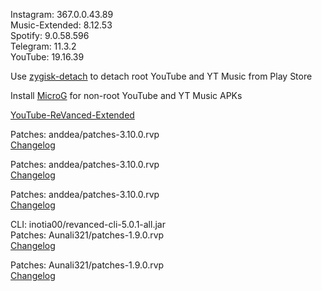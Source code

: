 Instagram: 367.0.0.43.89  
Music-Extended: 8.12.53  
Spotify: 9.0.58.596  
Telegram: 11.3.2  
YouTube: 19.16.39  

Use [zygisk-detach](https://github.com/j-hc/zygisk-detach) to detach root YouTube and YT Music from Play Store  

Install [MicroG](https://github.com/WSTxda/MicroG-RE/releases) for non-root YouTube and YT Music APKs  

[YouTube-ReVanced-Extended](https://github.com/MANCrimSon/YouTube-ReVanced-Extended)
  
Patches: anddea/patches-3.10.0.rvp  
[Changelog](https://github.com/anddea/revanced-patches/releases/tag/v3.10.0)

Patches: anddea/patches-3.10.0.rvp  
[Changelog](https://github.com/anddea/revanced-patches/releases/tag/v3.10.0)

Patches: anddea/patches-3.10.0.rvp  
[Changelog](https://github.com/anddea/revanced-patches/releases/tag/v3.10.0)

CLI: inotia00/revanced-cli-5.0.1-all.jar  
Patches: Aunali321/patches-1.9.0.rvp  
[Changelog](https://github.com/Aunali321/ReVancedExperiments/releases/tag/v1.9.0)

Patches: Aunali321/patches-1.9.0.rvp  
[Changelog](https://github.com/Aunali321/ReVancedExperiments/releases/tag/v1.9.0)  
